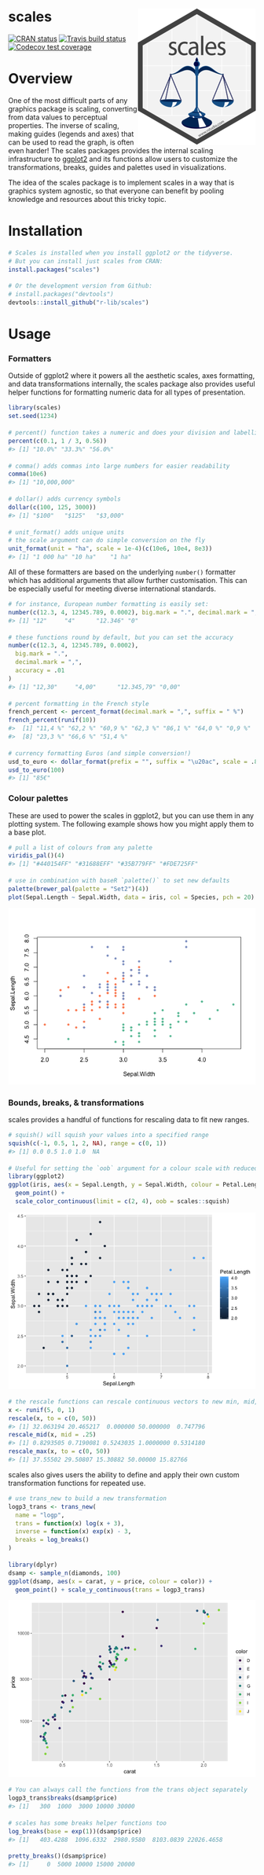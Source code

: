 
<!-- README.md is generated from README.Rmd. Please edit that file -->

# scales <img src="man/figures/logo.png" align="right" />

<!-- badges: start -->

[![CRAN
status](https://www.r-pkg.org/badges/version/scales)](https://CRAN.R-project.org/package=scales)
[![Travis build
status](https://travis-ci.org/hadley/scales.svg?branch=master)](https://travis-ci.org/hadley/scales)
[![Codecov test
coverage](https://codecov.io/gh/hadley/scales/branch/master/graph/badge.svg)](https://codecov.io/gh/hadley/scales?branch=master)
<!-- badges: end -->

# Overview

One of the most difficult parts of any graphics package is scaling,
converting from data values to perceptual properties. The inverse of
scaling, making guides (legends and axes) that can be used to read the
graph, is often even harder\! The scales packages provides the internal
scaling infrastructure to [ggplot2](github.com/tidyverse/ggplot2) and
its functions allow users to customize the transformations, breaks,
guides and palettes used in visualizations.

The idea of the scales package is to implement scales in a way that is
graphics system agnostic, so that everyone can benefit by pooling
knowledge and resources about this tricky topic.

# Installation

``` r
# Scales is installed when you install ggplot2 or the tidyverse.
# But you can install just scales from CRAN:
install.packages("scales")

# Or the development version from Github:
# install.packages("devtools")
devtools::install_github("r-lib/scales")
```

# Usage

### Formatters

Outside of ggplot2 where it powers all the aesthetic scales, axes
formatting, and data transformations internally, the scales package also
provides useful helper functions for formatting numeric data for all
types of presentation.

``` r
library(scales)
set.seed(1234)

# percent() function takes a numeric and does your division and labelling for you
percent(c(0.1, 1 / 3, 0.56))
#> [1] "10.0%" "33.3%" "56.0%"

# comma() adds commas into large numbers for easier readability
comma(10e6)
#> [1] "10,000,000"

# dollar() adds currency symbols
dollar(c(100, 125, 3000))
#> [1] "$100"   "$125"   "$3,000"

# unit_format() adds unique units
# the scale argument can do simple conversion on the fly
unit_format(unit = "ha", scale = 1e-4)(c(10e6, 10e4, 8e3))
#> [1] "1 000 ha" "10 ha"    "1 ha"
```

All of these formatters are based on the underlying `number()` formatter
which has additional arguments that allow further customisation. This
can be especially useful for meeting diverse international standards.

``` r
# for instance, European number formatting is easily set:
number(c(12.3, 4, 12345.789, 0.0002), big.mark = ".", decimal.mark = ",")
#> [1] "12"     "4"      "12.346" "0"

# these functions round by default, but you can set the accuracy
number(c(12.3, 4, 12345.789, 0.0002),
  big.mark = ".",
  decimal.mark = ",",
  accuracy = .01
)
#> [1] "12,30"     "4,00"      "12.345,79" "0,00"

# percent formatting in the French style
french_percent <- percent_format(decimal.mark = ",", suffix = " %")
french_percent(runif(10))
#>  [1] "11,4 %" "62,2 %" "60,9 %" "62,3 %" "86,1 %" "64,0 %" "0,9 %" 
#>  [8] "23,3 %" "66,6 %" "51,4 %"

# currency formatting Euros (and simple conversion!)
usd_to_euro <- dollar_format(prefix = "", suffix = "\u20ac", scale = .85)
usd_to_euro(100)
#> [1] "85€"
```

### Colour palettes

These are used to power the scales in ggplot2, but you can use them in
any plotting system. The following example shows how you might apply
them to a base plot.

``` r
# pull a list of colours from any palette
viridis_pal()(4)
#> [1] "#440154FF" "#31688EFF" "#35B779FF" "#FDE725FF"

# use in combination with baseR `palette()` to set new defaults
palette(brewer_pal(palette = "Set2")(4))
plot(Sepal.Length ~ Sepal.Width, data = iris, col = Species, pch = 20)
```

![](man/figures/README-palettes-1.png)<!-- -->

### Bounds, breaks, & transformations

scales provides a handful of functions for rescaling data to fit new
ranges.

``` r
# squish() will squish your values into a specified range
squish(c(-1, 0.5, 1, 2, NA), range = c(0, 1))
#> [1] 0.0 0.5 1.0 1.0  NA

# Useful for setting the `oob` argument for a colour scale with reduced limits
library(ggplot2)
ggplot(iris, aes(x = Sepal.Length, y = Sepal.Width, colour = Petal.Length)) +
  geom_point() +
  scale_color_continuous(limit = c(2, 4), oob = scales::squish)
```

![](man/figures/README-squish-1.png)<!-- -->

``` r
# the rescale functions can rescale continuous vectors to new min, mid, or max values
x <- runif(5, 0, 1)
rescale(x, to = c(0, 50))
#> [1] 32.063194 20.465217  0.000000 50.000000  0.747796
rescale_mid(x, mid = .25)
#> [1] 0.8293505 0.7190081 0.5243035 1.0000000 0.5314180
rescale_max(x, to = c(0, 50))
#> [1] 37.55502 29.50807 15.30882 50.00000 15.82766
```

scales also gives users the ability to define and apply their own custom
transformation functions for repeated use.

``` r
# use trans_new to build a new transformation
logp3_trans <- trans_new(
  name = "logp",
  trans = function(x) log(x + 3),
  inverse = function(x) exp(x) - 3,
  breaks = log_breaks()
)

library(dplyr)
dsamp <- sample_n(diamonds, 100)
ggplot(dsamp, aes(x = carat, y = price, colour = color)) +
  geom_point() + scale_y_continuous(trans = logp3_trans)
```

![](man/figures/README-transforms-1.png)<!-- -->

``` r
# You can always call the functions from the trans object separately
logp3_trans$breaks(dsamp$price)
#> [1]   300  1000  3000 10000 30000

# scales has some breaks helper functions too
log_breaks(base = exp(1))(dsamp$price)
#> [1]   403.4288  1096.6332  2980.9580  8103.0839 22026.4658

pretty_breaks()(dsamp$price)
#> [1]     0  5000 10000 15000 20000
```
